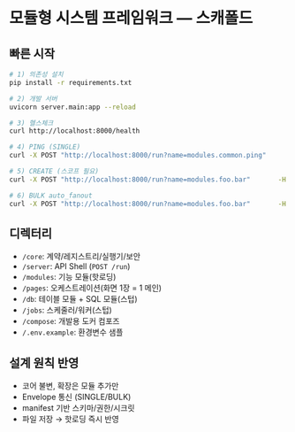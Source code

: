 
# 모듈형 시스템 프레임워크 — 스캐폴드

## 빠른 시작
```bash
# 1) 의존성 설치
pip install -r requirements.txt

# 2) 개발 서버
uvicorn server.main:app --reload

# 3) 헬스체크
curl http://localhost:8000/health

# 4) PING (SINGLE)
curl -X POST "http://localhost:8000/run?name=modules.common.ping"       -H "Content-Type: application/json"       -d '{"action":"PING","mode":"SINGLE","input":{"echo":"world"}}'

# 5) CREATE (스코프 필요)
curl -X POST "http://localhost:8000/run?name=modules.foo.bar"       -H "Content-Type: application/json" -H "X-Scopes: foo:create"       -d '{"action":"CREATE","mode":"SINGLE","input":{"name":"alpha"}}'

# 6) BULK auto_fanout
curl -X POST "http://localhost:8000/run?name=modules.foo.bar"       -H "Content-Type: application/json" -H "X-Scopes: foo:create"       -d '{"action":"CREATE","mode":"BULK","inputs":[{"name":"a"},{"name":"b"}],"options":{"auto_fanout":true}}'
```

## 디렉터리
- `/core`: 계약/레지스트리/실행기/보안
- `/server`: API Shell (`POST /run`)
- `/modules`: 기능 모듈(핫로딩)
- `/pages`: 오케스트레이션(화면 1장 = 1 메인)
- `/db`: 테이블 모듈 + SQL 모듈(스텁)
- `/jobs`: 스케줄러/워커(스텁)
- `/compose`: 개발용 도커 컴포즈
- `/.env.example`: 환경변수 샘플

## 설계 원칙 반영
- 코어 불변, 확장은 모듈 추가만
- Envelope 통신 (SINGLE/BULK)
- manifest 기반 스키마/권한/시크릿
- 파일 저장 → 핫로딩 즉시 반영
